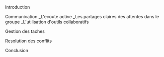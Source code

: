 Introduction

Communication
_L'ecoute active
_Les partages claires des attentes dans le groupe
_L'utilisation d'outils collaboratifs

Gestion des taches 

Resolution des conflits

Conclusion

